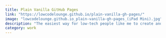 ```yaml
---
title: Plain Vanilla GitHub Pages
link: "https://lowcodelounge.github.io/plain-vanilla-gh-pages/"
image: "lowcodelounge.github.io_plain-vanilla-gh-pages_(iPad Mini).jpg"
description: "The easiest way for low-tech people like me to create and host basic web pages for free on GitHub Pages. Just copy the template, turn on publishing, and add your Markdown content to the homepage."
category: work
---
```

